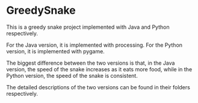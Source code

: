 # GreedySnake

This is a greedy snake project implemented with Java and Python respectively.

For the Java version, it is implemented with processing.
For the Python version, it is implemented with pygame.

The biggest difference between the two versions is that, in the Java version, the speed of the snake increases as it eats more food, while in the Python version, the speed of the snake is consistent.

The detailed descriptions of the two versions can be found in their folders respectively.
